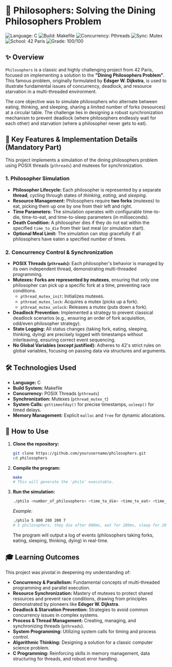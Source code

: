 # 🍜 Philosophers: Solving the Dining Philosophers Problem

![Language: C](https://img.shields.io/badge/Language-C-blue.svg)
![Build: Makefile](https://img.shields.io/badge/Build-Makefile-green.svg)
![Concurrency: Pthreads](https://img.shields.io/badge/Concurrency-Pthreads-blueviolet.svg)
![Sync: Mutex](https://img.shields.io/badge/Sync-Mutex-orange.svg)
![School: 42 Paris](https://img.shields.io/badge/School-42_Paris-orange.svg)
![Grade: 100/100](https://img.shields.io/badge/Grade-100/100-brightgreen.svg)

## ✨ Overview

`Philosophers` is a classic and highly challenging project from 42 Paris, focused on implementing a solution to the **"Dining Philosophers Problem"**. This famous problem, originally formulated by **Edsger W. Dijkstra**, is used to illustrate fundamental issues of concurrency, deadlock, and resource starvation in a multi-threaded environment.

The core objective was to simulate philosophers who alternate between eating, thinking, and sleeping, sharing a limited number of forks (resources) at a circular table. The challenge lies in designing a robust synchronization mechanism to prevent deadlock (where philosophers endlessly wait for each other) and starvation (where a philosopher never gets to eat).

## 🌟 Key Features & Implementation Details (Mandatory Part)

This project implements a simulation of the dining philosophers problem using POSIX threads (`pthreads`) and mutexes for synchronization.

### **1. Philosopher Simulation**

*   **Philosopher Lifecycle:** Each philosopher is represented by a separate **thread**, cycling through states of *thinking*, *eating*, and *sleeping*.
*   **Resource Management:** Philosophers require **two forks** (mutexes) to eat, picking them up one by one from their left and right.
*   **Time Parameters:** The simulation operates with configurable time-to-die, time-to-eat, and time-to-sleep parameters (in milliseconds).
*   **Death Condition:** A philosopher dies if they do not eat within the specified `time_to_die` from their last meal (or simulation start).
*   **Optional Meal Limit:** The simulation can stop gracefully if all philosophers have eaten a specified number of times.

### **2. Concurrency Control & Synchronization**

*   **POSIX Threads (`pthreads`):** Each philosopher's behavior is managed by its own independent thread, demonstrating multi-threaded programming.
*   **Mutexes:** **Forks are represented by mutexes**, ensuring that only one philosopher can pick up a specific fork at a time, preventing race conditions.
    *   `pthread_mutex_init`: Initializes mutexes.
    *   `pthread_mutex_lock`: Acquires a mutex (picks up a fork).
    *   `pthread_mutex_unlock`: Releases a mutex (puts down a fork).
*   **Deadlock Prevention:** Implemented a strategy to prevent classical deadlock scenarios (e.g., ensuring an order of fork acquisition, odd/even philosopher strategy).
*   **State Logging:** All status changes (taking fork, eating, sleeping, thinking, dying) are precisely logged with timestamps without interleaving, ensuring correct event sequencing.
*   **No Global Variables (except justified):** Adheres to 42's strict rules on global variables, focusing on passing data via structures and arguments.

## 🛠️ Technologies Used

*   **Language:** C
*   **Build System:** Makefile
*   **Concurrency:** POSIX Threads (`pthreads`)
*   **Synchronization:** Mutexes (`pthread_mutex_t`)
*   **System Calls:** `gettimeofday()` for precise timestamps, `usleep()` for timed delays.
*   **Memory Management:** Explicit `malloc` and `free` for dynamic allocations.

## 🚀 How to Use

1.  **Clone the repository:**
    ```bash
    git clone https://github.com/yourusername/philosophers.git
    cd philosophers
    ```
2.  **Compile the program:**
    ```bash
    make
    # This will generate the 'philo' executable.
    ```
3.  **Run the simulation:**
    ```bash
    ./philo <number_of_philosophers> <time_to_die> <time_to_eat> <time_to_sleep> [number_of_times_each_philosopher_must_eat]
    ```
    *Example:*
    ```bash
    ./philo 5 800 200 200 7
    # 5 philosophers, they die after 800ms, eat for 200ms, sleep for 200ms, and the simulation stops when each has eaten 7 times.
    ```
    The program will output a log of events (philosophers taking forks, eating, sleeping, thinking, dying) in real-time.

## 🎓 Learning Outcomes

This project was pivotal in deepening my understanding of:

*   **Concurrency & Parallelism:** Fundamental concepts of multi-threaded programming and parallel execution.
*   **Resource Synchronization:** Mastery of mutexes to protect shared resources and prevent race conditions, drawing from principles demonstrated by pioneers like **Edsger W. Dijkstra**.
*   **Deadlock & Starvation Prevention:** Strategies to avoid common concurrency issues in complex systems.
*   **Process & Thread Management:** Creating, managing, and synchronizing threads (`pthreads`).
*   **System Programming:** Utilizing system calls for timing and process control.
*   **Algorithmic Thinking:** Designing a solution for a classic computer science problem.
*   **C Programming:** Reinforcing skills in memory management, data structuring for threads, and robust error handling.
